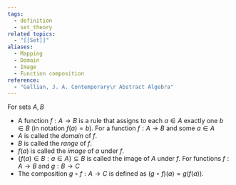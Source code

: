 ```yaml
---
tags:
  - definition
  - set_theory
related topics:
  - "[[Set]]"
aliases:
  - Mapping
  - Domain
  - Image
  - Function composition
reference:
  - "Gallian, J. A. Contemporary\r Abstract Algebra"
---
```

For sets $A,B$
- A function $f:A\to B$ is a rule that assigns to each $a\in A$ exactly one $b\in B$ (in notation $f(a)=b$).
For a function $f:A\to B$ and some $a\in A$
- $A$ is called the _domain_ of $f$.
- $B$ is called the _range_ of $f$.
- $f(a)$ is called the _image_ of $a$ under $f$.
- $\{f(a)\in B: a\in A\}\subseteq B$  is called the image of $A$ under $f$.
For functions $f:A\to B$ and $g:B\to C$
- The composition $g\circ f: A\to C$ is defined as $(g\circ f)(a)=g(f(a))$.
